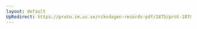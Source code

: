```yaml
---
layout: default
UpRedirect: https://pruto.im.uu.se/riksdagen-records-pdf/1875/prot-1875--ak--006/prot-1875--ak--006_004.pdf
---
```

